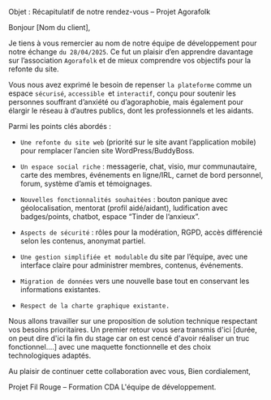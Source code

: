 Objet : Récapitulatif de notre rendez-vous – Projet Agorafolk

Bonjour [Nom du client],

Je tiens à vous remercier au nom de notre équipe de développement pour notre échange `du 28/04/2025`. Ce fut un plaisir d’en apprendre davantage sur l’association `Agorafolk` et de mieux comprendre vos objectifs pour la refonte du site.

Vous nous avez exprimé le besoin de repenser `la plateforme` comme un espace `sécurisé`, `accessible `et `interactif`, conçu pour soutenir les personnes souffrant d’anxiété ou d’agoraphobie, mais également pour élargir le réseau à d’autres publics, dont les professionnels et les aidants.


Parmi les points clés abordés :

- `Une refonte du site web` (priorité sur le site avant l’application mobile) pour remplacer l’ancien site WordPress/BuddyBoss.

- `Un espace social riche` : messagerie, chat, visio, mur communautaire, carte des membres, événements en ligne/IRL, carnet de bord personnel, forum, système d’amis et témoignages.

- `Nouvelles fonctionnalités souhaitées` : bouton panique avec géolocalisation, mentorat (profil aidé/aidant), ludification avec badges/points, chatbot, espace “Tinder de l’anxieux”.

- `Aspects de sécurité` : rôles pour la modération, RGPD, accès différencié selon les contenus, anonymat partiel.

- `Une gestion simplifiée et modulable` du site par l’équipe, avec une interface claire pour administrer membres, contenus, événements.

- `Migration de données` vers une nouvelle base tout en conservant les informations existantes.

- `Respect de la charte graphique existante.`

Nous allons travailler sur une proposition de solution technique respectant vos besoins prioritaires. Un premier retour vous sera transmis d'ici [durée, on peut dire d'ici la fin du stage car on est cencé d'avoir réaliser un truc fonctionnel....] avec une maquette fonctionnelle et des choix technologiques adaptés.

Au plaisir de continuer cette collaboration avec vous,
Bien cordialement,

Projet Fil Rouge – Formation CDA
L'équipe de développement.
